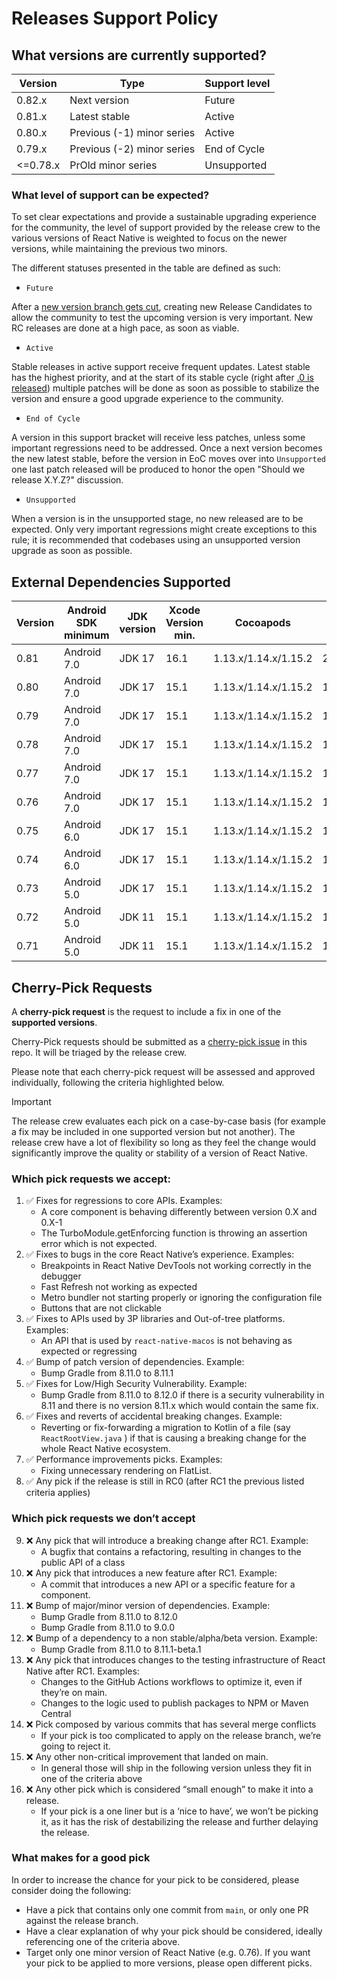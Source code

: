 # Releases Support Policy

## What versions are currently supported?

| Version  | Type                       | Support level |
| -------- | -------------------------- | ------------- |
| 0.82.x   | Next version               | Future        |
| 0.81.x   | Latest stable              | Active        |
| 0.80.x   | Previous (-1) minor series | Active        |
| 0.79.x   | Previous (-2) minor series | End of Cycle  |
| <=0.78.x | PrOld minor series         | Unsupported   |

### What level of support can be expected?

To set clear expectations and provide a sustainable upgrading experience for the community, the level of support provided by the release crew to the various versions of React Native is weighted to focus on the newer versions, while maintaining the previous two minors.

The different statuses presented in the table are defined as such:

* `Future`

After a [new version branch gets cut](https://reactnative.dev/contributing/release-branch-cut-and-rc0), creating new Release Candidates to allow the community to test the upcoming version is very important. New RC releases are done at a high pace, as soon as viable.

* `Active`

Stable releases in active support receive frequent updates. Latest stable has the highest priority, and at the start of its stable cycle (right after [.0 is released](https://reactnative.dev/contributing/release-stable-minor)) multiple patches will be done as soon as possible to stabilize the version and ensure a good upgrade experience to the community.

* `End of Cycle`

A version in this support bracket will receive less patches, unless some important regressions need to be addressed. Once a next version becomes the new latest stable, before the version in EoC moves over into `Unsupported` one last patch released will be produced to honor the open "Should we release X.Y.Z?" discussion.

* `Unsupported`

When a version is in the unsupported stage, no new released are to be expected. Only very important regressions might create exceptions to this rule; it is recommended that codebases using an unsupported version upgrade as soon as possible.

## External Dependencies Supported

| Version               | Android SDK minimum   | JDK version           | Xcode Version min.    | Cocoapods             | Node min.             |
| --------------------- | --------------------- | --------------------- | --------------------- | --------------------- | --------------------- |
| 0.81                  | Android 7.0           | JDK 17                | 16.1                  | 1.13.x/1.14.x/1.15.2  | 22.14.0               |
| 0.80                  | Android 7.0           | JDK 17                | 15.1                  | 1.13.x/1.14.x/1.15.2  | 18                    |
| 0.79                  | Android 7.0           | JDK 17                | 15.1                  | 1.13.x/1.14.x/1.15.2  | 18                    |
| 0.78                  | Android 7.0           | JDK 17                | 15.1                  | 1.13.x/1.14.x/1.15.2  | 18                    |
| 0.77                  | Android 7.0           | JDK 17                | 15.1                  | 1.13.x/1.14.x/1.15.2  | 18                    |
| 0.76                  | Android 7.0           | JDK 17                | 15.1                  | 1.13.x/1.14.x/1.15.2  | 18                    |
| 0.75                  | Android 6.0           | JDK 17                | 15.1                  | 1.13.x/1.14.x/1.15.2  | 18                    |
| 0.74                  | Android 6.0           | JDK 17                | 15.1                  | 1.13.x/1.14.x/1.15.2  | 18                    |
| 0.73                  | Android 5.0           | JDK 17                | 15.1                  | 1.13.x/1.14.x/1.15.2  | 18                    |
| 0.72                  | Android 5.0           | JDK 11                | 15.1                  | 1.13.x/1.14.x/1.15.2  | 16                    |
| 0.71                  | Android 5.0           | JDK 11                | 15.1                  | 1.13.x/1.14.x/1.15.2  | 16                    |

## Cherry-Pick Requests

A **cherry-pick request** is the request to include a fix in one of the **supported versions**.

Cherry-Pick requests should be submitted as a [cherry-pick issue](https://github.com/reactwg/react-native-releases/issues/new/choose) in this repo. It will be triaged by the release crew.

Please note that each cherry-pick request will be assessed and approved individually, following the criteria highlighted below.

> [!IMPORTANT]  
> The release crew evaluates each pick on a case-by-case basis (for example a fix may be included in one supported version but not another). The release crew have a lot of flexibility so long as they feel the change would significantly improve the quality or stability of a version of React Native.

### Which pick requests we accept:

1. ✅ Fixes for regressions to core APIs. Examples:
    * A core component is behaving differently between version 0.X and 0.X-1
    * The TurboModule.getEnforcing function is throwing an assertion error which is not expected.
2. ✅ Fixes to bugs in the core React Native’s experience. Examples:
    * Breakpoints in React Native DevTools not working correctly in the debugger
    * Fast Refresh not working as expected
    * Metro bundler not starting properly or ignoring the configuration file
    * Buttons that are not clickable
3. ✅ Fixes to APIs used by 3P libraries and Out-of-tree platforms. Examples:
    * An API that is used by `react-native-macos` is not behaving as expected or regressing
4. ✅ Bump of patch version of dependencies. Example:
    * Bump Gradle from 8.11.0 to 8.11.1
5. ✅ Fixes for Low/High Security Vulnerability. Example:
    * Bump Gradle from 8.11.0 to 8.12.0 if there is a security vulnerability in 8.11 and there is no version 8.11.x which would contain the same fix.
6. ✅ Fixes and reverts of accidental breaking changes. Example:
    * Reverting or fix-forwarding a migration to Kotlin of a file (say `ReactRootView.java` ) if that is causing a breaking change for the whole React Native ecosystem.
7. ✅ Performance improvements picks. Examples:
    * Fixing unnecessary rendering on FlatList.
8. ✅ Any pick if the release is still in RC0 (after RC1 the previous listed criteria applies)

### Which pick requests we don’t accept

9. ❌ Any pick that will introduce a breaking change after RC1. Example:
    * A bugfix that contains a refactoring, resulting in changes to the public API of a class
10. ❌ Any pick that introduces a new feature after RC1. Example:
    * A commit that introduces a new API or a specific feature for a component.
11. ❌ Bump of major/minor version of dependencies. Example:
    * Bump Gradle from 8.11.0 to 8.12.0
    * Bump Gradle from 8.11.0 to 9.0.0
12. ❌ Bump of a dependency to a non stable/alpha/beta version. Example:
    * Bump Gradle from 8.11.0 to 8.11.1-beta.1
13. ❌ Any pick that introduces changes to the testing infrastructure of React Native after RC1. Examples:
    * Changes to the GitHub Actions workflows to optimize it, even if they’re on main.
    * Changes to the logic used to publish packages to NPM or Maven Central
14. ❌ Pick composed by various commits that has several merge conflicts
    * If your pick is too complicated to apply on the release branch, we’re going to reject it.
15. ❌ Any other non-critical improvement that landed on main.
    * In general those will ship in the following version unless they fit in one of the criteria above
16. ❌ Any other pick which is considered “small enough” to make it into a release.
    * If your pick is a one liner but is a ‘nice to have’, we won’t be picking it, as it has the risk of destabilizing the release and further delaying the release.

### What makes for a good pick

In order to increase the chance for your pick to be considered, please consider doing the following:

* Have a pick that contains only one commit from `main`, or only one PR against the release branch.
* Have a clear explanation of why your pick should be considered, ideally referencing one of the criteria above.
* Target only one minor version of React Native (e.g. 0.76). If you want your pick to be applied to more versions, please open different picks.
